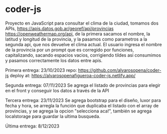 # coder-js
Proyecto en JavaScript para consultar el clima de la ciudad, tomamos dos APIs, https://apis.datos.gob.ar/georef/api/provincias https://openweathermap.org/api,
de la primera sacamos el nombre, la latitud y longitud de la provincia, y la pasamos como parametros a la segunda api, que nos devuelve el clima actual.
El usuario ingresa el nombre de la provincia por un prompt que es corregido por funciones, capitalizando, sacando espacios vacios, corrigiendo tildes asi consumimos y pasamos correctamente los datos entre apis.

Primera entrega: 23/10/2023
repo: https://github.com/alvarosopena/coder-js
deploy at: https://alvarosopenafigueroa-coder-js.netlify.app/

Segunda entrega: 07/11/2023
Se agrega el listado de provincias para elegir en el front y conseguir los datos a través de la API

Tercera entrega: 23/11/2023
Se agrega bootstrap para el diseño, luxor para fecha y hora, se arregla la función que duplicaba el listado con el array de provincias, y se agrega la opcion "selecciona aca!", también se agrega localstorage para guardar la ultima busqueda.

Última entrega: 8/12/2023
